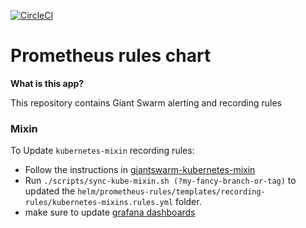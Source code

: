 [![CircleCI](https://circleci.com/gh/giantswarm/prometheus-rules.svg?style=shield)](https://circleci.com/gh/giantswarm/prometheus-rules)

# Prometheus rules chart

**What is this app?**

This repository contains Giant Swarm alerting and recording rules




### Mixin

To Update `kubernetes-mixin` recording rules:

* Follow the instructions in [giantswarm-kubernetes-mixin](https://github.com/giantswarm/giantswarm-kubernetes-mixin)
* Run `./scripts/sync-kube-mixin.sh (?my-fancy-branch-or-tag)` to updated the `helm/prometheus-rules/templates/recording-rules/kubernetes-mixins.rules.yml` folder.
* make sure to update [grafana dashboards](https://github.com/giantswarm/dashboards/tree/master/helm/dashboards/dashboards/mixin)